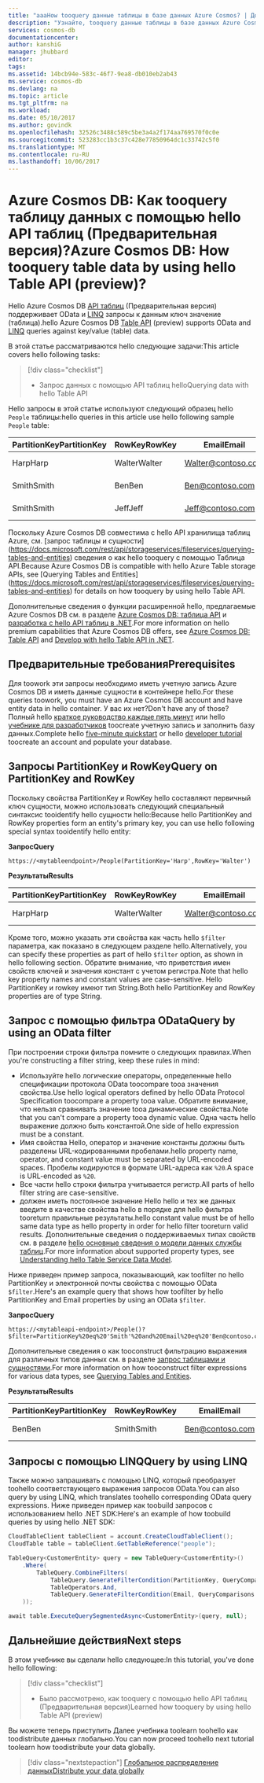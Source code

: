 ```yaml
---
title: "aaaHow tooquery данные таблицы в базе данных Azure Cosmos? | Документация Майкрософт"
description: "Узнайте, tooquery данные таблицы в базе данных Azure Cosmos"
services: cosmos-db
documentationcenter: 
author: kanshiG
manager: jhubbard
editor: 
tags: 
ms.assetid: 14bcb94e-583c-46f7-9ea8-db010eb2ab43
ms.service: cosmos-db
ms.devlang: na
ms.topic: article
ms.tgt_pltfrm: na
ms.workload: 
ms.date: 05/10/2017
ms.author: govindk
ms.openlocfilehash: 32526c3488c589c5be3a4a2f174aa769570f0c0e
ms.sourcegitcommit: 523283cc1b3c37c428e77850964dc1c33742c5f0
ms.translationtype: MT
ms.contentlocale: ru-RU
ms.lasthandoff: 10/06/2017
---
```

# <a name="azure-cosmos-db-how-tooquery-table-data-by-using-hello-table-api-preview"></a><span data-ttu-id="1d070-104">Azure Cosmos DB: Как tooquery таблицу данных с помощью hello API таблиц (Предварительная версия)?</span><span class="sxs-lookup"><span data-stu-id="1d070-104">Azure Cosmos DB: How tooquery table data by using hello Table API (preview)?</span></span>

<span data-ttu-id="1d070-105">Hello Azure Cosmos DB [API таблиц](table-introduction.md) (Предварительная версия) поддерживает OData и [LINQ](https://docs.microsoft.com/rest/api/storageservices/fileservices/writing-linq-queries-against-the-table-service) запросы к данным ключ значение (таблица).</span><span class="sxs-lookup"><span data-stu-id="1d070-105">hello Azure Cosmos DB [Table API](table-introduction.md) (preview) supports OData and [LINQ](https://docs.microsoft.com/rest/api/storageservices/fileservices/writing-linq-queries-against-the-table-service) queries against key/value (table) data.</span></span>  

<span data-ttu-id="1d070-106">В этой статье рассматриваются hello следующие задачи:</span><span class="sxs-lookup"><span data-stu-id="1d070-106">This article covers hello following tasks:</span></span> 

> [!div class="checklist"]
> * <span data-ttu-id="1d070-107">Запрос данных с помощью API таблиц hello</span><span class="sxs-lookup"><span data-stu-id="1d070-107">Querying data with hello Table API</span></span>

<span data-ttu-id="1d070-108">Hello запросы в этой статье используют следующий образец hello `People` таблицы:</span><span class="sxs-lookup"><span data-stu-id="1d070-108">hello queries in this article use hello following sample `People` table:</span></span>

| <span data-ttu-id="1d070-109">PartitionKey</span><span class="sxs-lookup"><span data-stu-id="1d070-109">PartitionKey</span></span> | <span data-ttu-id="1d070-110">RowKey</span><span class="sxs-lookup"><span data-stu-id="1d070-110">RowKey</span></span> | <span data-ttu-id="1d070-111">Email</span><span class="sxs-lookup"><span data-stu-id="1d070-111">Email</span></span> | <span data-ttu-id="1d070-112">PhoneNumber</span><span class="sxs-lookup"><span data-stu-id="1d070-112">PhoneNumber</span></span> |
| --- | --- | --- | --- |
| <span data-ttu-id="1d070-113">Harp</span><span class="sxs-lookup"><span data-stu-id="1d070-113">Harp</span></span> | <span data-ttu-id="1d070-114">Walter</span><span class="sxs-lookup"><span data-stu-id="1d070-114">Walter</span></span> | Walter@contoso.com| <span data-ttu-id="1d070-115">425-555-0101</span><span class="sxs-lookup"><span data-stu-id="1d070-115">425-555-0101</span></span> |
| <span data-ttu-id="1d070-116">Smith</span><span class="sxs-lookup"><span data-stu-id="1d070-116">Smith</span></span> | <span data-ttu-id="1d070-117">Ben</span><span class="sxs-lookup"><span data-stu-id="1d070-117">Ben</span></span> | Ben@contoso.com| <span data-ttu-id="1d070-118">425-555-0102</span><span class="sxs-lookup"><span data-stu-id="1d070-118">425-555-0102</span></span> |
| <span data-ttu-id="1d070-119">Smith</span><span class="sxs-lookup"><span data-stu-id="1d070-119">Smith</span></span> | <span data-ttu-id="1d070-120">Jeff</span><span class="sxs-lookup"><span data-stu-id="1d070-120">Jeff</span></span> | Jeff@contoso.com| <span data-ttu-id="1d070-121">425-555-0104</span><span class="sxs-lookup"><span data-stu-id="1d070-121">425-555-0104</span></span> | 

<span data-ttu-id="1d070-122">Поскольку Azure Cosmos DB совместима с hello API хранилища таблиц Azure, см. [запрос таблицы и сущности] (https://docs.microsoft.com/rest/api/storageservices/fileservices/querying-tables-and-entities) сведения о как hello tooquery с помощью Таблица API.</span><span class="sxs-lookup"><span data-stu-id="1d070-122">Because Azure Cosmos DB is compatible with hello Azure Table storage APIs, see [Querying Tables and Entities] (https://docs.microsoft.com/rest/api/storageservices/fileservices/querying-tables-and-entities) for details on how tooquery by using hello Table API.</span></span> 

<span data-ttu-id="1d070-123">Дополнительные сведения о функции расширенной hello, предлагаемые Azure Cosmos DB см. в разделе [Azure Cosmos DB: таблица API](table-introduction.md) и [разработка с hello API таблиц в .NET](tutorial-develop-table-dotnet.md).</span><span class="sxs-lookup"><span data-stu-id="1d070-123">For more information on hello premium capabilities that Azure Cosmos DB offers, see [Azure Cosmos DB: Table API](table-introduction.md) and [Develop with hello Table API in .NET](tutorial-develop-table-dotnet.md).</span></span> 

## <a name="prerequisites"></a><span data-ttu-id="1d070-124">Предварительные требования</span><span class="sxs-lookup"><span data-stu-id="1d070-124">Prerequisites</span></span>

<span data-ttu-id="1d070-125">Для toowork эти запросы необходимо иметь учетную запись Azure Cosmos DB и иметь данные сущности в контейнере hello.</span><span class="sxs-lookup"><span data-stu-id="1d070-125">For these queries toowork, you must have an Azure Cosmos DB account and have entity data in hello container.</span></span> <span data-ttu-id="1d070-126">У вас их нет?</span><span class="sxs-lookup"><span data-stu-id="1d070-126">Don't have any of those?</span></span> <span data-ttu-id="1d070-127">Полный hello [краткое руководство каждые пять минут](https://aka.ms/acdbtnetqs) или hello [учебнике для разработчиков](https://aka.ms/acdbtabletut) toocreate учетную запись и заполнить базу данных.</span><span class="sxs-lookup"><span data-stu-id="1d070-127">Complete hello [five-minute quickstart](https://aka.ms/acdbtnetqs) or hello [developer tutorial](https://aka.ms/acdbtabletut) toocreate an account and populate your database.</span></span>

## <a name="query-on-partitionkey-and-rowkey"></a><span data-ttu-id="1d070-128">Запросы PartitionKey и RowKey</span><span class="sxs-lookup"><span data-stu-id="1d070-128">Query on PartitionKey and RowKey</span></span>
<span data-ttu-id="1d070-129">Поскольку свойства PartitionKey и RowKey hello составляют первичный ключ сущности, можно использовать следующий специальный синтаксис tooidentify hello сущности hello:</span><span class="sxs-lookup"><span data-stu-id="1d070-129">Because hello PartitionKey and RowKey properties form an entity's primary key, you can use hello following special syntax tooidentify hello entity:</span></span> 

<span data-ttu-id="1d070-130">**Запрос**</span><span class="sxs-lookup"><span data-stu-id="1d070-130">**Query**</span></span>

```
https://<mytableendpoint>/People(PartitionKey='Harp',RowKey='Walter')  
```
<span data-ttu-id="1d070-131">**Результаты**</span><span class="sxs-lookup"><span data-stu-id="1d070-131">**Results**</span></span>

| <span data-ttu-id="1d070-132">PartitionKey</span><span class="sxs-lookup"><span data-stu-id="1d070-132">PartitionKey</span></span> | <span data-ttu-id="1d070-133">RowKey</span><span class="sxs-lookup"><span data-stu-id="1d070-133">RowKey</span></span> | <span data-ttu-id="1d070-134">Email</span><span class="sxs-lookup"><span data-stu-id="1d070-134">Email</span></span> | <span data-ttu-id="1d070-135">PhoneNumber</span><span class="sxs-lookup"><span data-stu-id="1d070-135">PhoneNumber</span></span> |
| --- | --- | --- | --- |
| <span data-ttu-id="1d070-136">Harp</span><span class="sxs-lookup"><span data-stu-id="1d070-136">Harp</span></span> | <span data-ttu-id="1d070-137">Walter</span><span class="sxs-lookup"><span data-stu-id="1d070-137">Walter</span></span> | Walter@contoso.com| <span data-ttu-id="1d070-138">425-555-0104</span><span class="sxs-lookup"><span data-stu-id="1d070-138">425-555-0104</span></span> |

<span data-ttu-id="1d070-139">Кроме того, можно указать эти свойства как часть hello `$filter` параметра, как показано в следующем разделе hello.</span><span class="sxs-lookup"><span data-stu-id="1d070-139">Alternatively, you can specify these properties as part of hello `$filter` option, as shown in hello following section.</span></span> <span data-ttu-id="1d070-140">Обратите внимание, что приветствия имен свойств ключей и значения констант с учетом регистра.</span><span class="sxs-lookup"><span data-stu-id="1d070-140">Note that hello key property names and constant values are case-sensitive.</span></span> <span data-ttu-id="1d070-141">Hello PartitionKey и rowkey имеют тип String.</span><span class="sxs-lookup"><span data-stu-id="1d070-141">Both hello PartitionKey and RowKey properties are of type String.</span></span> 

## <a name="query-by-using-an-odata-filter"></a><span data-ttu-id="1d070-142">Запрос с помощью фильтра OData</span><span class="sxs-lookup"><span data-stu-id="1d070-142">Query by using an OData filter</span></span>
<span data-ttu-id="1d070-143">При построении строки фильтра помните о следующих правилах.</span><span class="sxs-lookup"><span data-stu-id="1d070-143">When you're constructing a filter string, keep these rules in mind:</span></span> 

* <span data-ttu-id="1d070-144">Используйте hello логические операторы, определенные hello спецификации протокола OData toocompare tooa значения свойства.</span><span class="sxs-lookup"><span data-stu-id="1d070-144">Use hello logical operators defined by hello OData Protocol Specification toocompare a property tooa value.</span></span> <span data-ttu-id="1d070-145">Обратите внимание, что нельзя сравнивать значение tooa динамические свойства.</span><span class="sxs-lookup"><span data-stu-id="1d070-145">Note that you can't compare a property tooa dynamic value.</span></span> <span data-ttu-id="1d070-146">Одна часть hello выражение должно быть константой.</span><span class="sxs-lookup"><span data-stu-id="1d070-146">One side of hello expression must be a constant.</span></span> 
* <span data-ttu-id="1d070-147">Имя свойства Hello, оператор и значение константы должны быть разделены URL-кодированными пробелами.</span><span class="sxs-lookup"><span data-stu-id="1d070-147">hello property name, operator, and constant value must be separated by URL-encoded spaces.</span></span> <span data-ttu-id="1d070-148">Пробелы кодируются в формате URL-адреса как `%20`.</span><span class="sxs-lookup"><span data-stu-id="1d070-148">A space is URL-encoded as `%20`.</span></span> 
* <span data-ttu-id="1d070-149">Все части hello строки фильтра учитывается регистр.</span><span class="sxs-lookup"><span data-stu-id="1d070-149">All parts of hello filter string are case-sensitive.</span></span> 
* <span data-ttu-id="1d070-150">должен иметь постоянное значение Hello hello и тех же данных введите в качестве свойства hello в порядке для hello фильтра tooreturn правильные результаты.</span><span class="sxs-lookup"><span data-stu-id="1d070-150">hello constant value must be of hello same data type as hello property in order for hello filter tooreturn valid results.</span></span> <span data-ttu-id="1d070-151">Дополнительные сведения о поддерживаемых типах свойств см. в разделе [hello основные сведения о модели данных службы таблиц](https://docs.microsoft.com/rest/api/storageservices/understanding-the-table-service-data-model).</span><span class="sxs-lookup"><span data-stu-id="1d070-151">For more information about supported property types, see [Understanding hello Table Service Data Model](https://docs.microsoft.com/rest/api/storageservices/understanding-the-table-service-data-model).</span></span> 

<span data-ttu-id="1d070-152">Ниже приведен пример запроса, показывающий, как toofilter по hello PartitionKey и электронной почты свойства с помощью OData `$filter`.</span><span class="sxs-lookup"><span data-stu-id="1d070-152">Here's an example query that shows how toofilter by hello PartitionKey and Email properties by using an OData `$filter`.</span></span>

<span data-ttu-id="1d070-153">**Запрос**</span><span class="sxs-lookup"><span data-stu-id="1d070-153">**Query**</span></span>

```
https://<mytableapi-endpoint>/People()?$filter=PartitionKey%20eq%20'Smith'%20and%20Email%20eq%20'Ben@contoso.com'
```

<span data-ttu-id="1d070-154">Дополнительные сведения о как tooconstruct фильтрацию выражения для различных типов данных см. в разделе [запрос таблицами и сущностями](https://docs.microsoft.com/rest/api/storageservices/querying-tables-and-entities).</span><span class="sxs-lookup"><span data-stu-id="1d070-154">For more information on how tooconstruct filter expressions for various data types, see [Querying Tables and Entities](https://docs.microsoft.com/rest/api/storageservices/querying-tables-and-entities).</span></span>

<span data-ttu-id="1d070-155">**Результаты**</span><span class="sxs-lookup"><span data-stu-id="1d070-155">**Results**</span></span>

| <span data-ttu-id="1d070-156">PartitionKey</span><span class="sxs-lookup"><span data-stu-id="1d070-156">PartitionKey</span></span> | <span data-ttu-id="1d070-157">RowKey</span><span class="sxs-lookup"><span data-stu-id="1d070-157">RowKey</span></span> | <span data-ttu-id="1d070-158">Email</span><span class="sxs-lookup"><span data-stu-id="1d070-158">Email</span></span> | <span data-ttu-id="1d070-159">PhoneNumber</span><span class="sxs-lookup"><span data-stu-id="1d070-159">PhoneNumber</span></span> |
| --- | --- | --- | --- |
| <span data-ttu-id="1d070-160">Ben</span><span class="sxs-lookup"><span data-stu-id="1d070-160">Ben</span></span> |<span data-ttu-id="1d070-161">Smith</span><span class="sxs-lookup"><span data-stu-id="1d070-161">Smith</span></span> | Ben@contoso.com| <span data-ttu-id="1d070-162">425-555-0102</span><span class="sxs-lookup"><span data-stu-id="1d070-162">425-555-0102</span></span> |

## <a name="query-by-using-linq"></a><span data-ttu-id="1d070-163">Запросы с помощью LINQ</span><span class="sxs-lookup"><span data-stu-id="1d070-163">Query by using LINQ</span></span> 
<span data-ttu-id="1d070-164">Также можно запрашивать с помощью LINQ, который преобразует toohello соответствующего выражения запросов OData.</span><span class="sxs-lookup"><span data-stu-id="1d070-164">You can also query by using LINQ, which translates toohello corresponding OData query expressions.</span></span> <span data-ttu-id="1d070-165">Ниже приведен пример как toobuild запросов с использованием hello .NET SDK:</span><span class="sxs-lookup"><span data-stu-id="1d070-165">Here's an example of how toobuild queries by using hello .NET SDK:</span></span>

```csharp
CloudTableClient tableClient = account.CreateCloudTableClient();
CloudTable table = tableClient.GetTableReference("people");

TableQuery<CustomerEntity> query = new TableQuery<CustomerEntity>()
    .Where(
        TableQuery.CombineFilters(
            TableQuery.GenerateFilterCondition(PartitionKey, QueryComparisons.Equal, "Smith"),
            TableOperators.And,
            TableQuery.GenerateFilterCondition(Email, QueryComparisons.Equal,"Ben@contoso.com")
    ));

await table.ExecuteQuerySegmentedAsync<CustomerEntity>(query, null);
```

## <a name="next-steps"></a><span data-ttu-id="1d070-166">Дальнейшие действия</span><span class="sxs-lookup"><span data-stu-id="1d070-166">Next steps</span></span>

<span data-ttu-id="1d070-167">В этом учебнике вы сделали hello следующее:</span><span class="sxs-lookup"><span data-stu-id="1d070-167">In this tutorial, you've done hello following:</span></span>

> [!div class="checklist"]
> * <span data-ttu-id="1d070-168">Было рассмотрено, как tooquery с помощью hello API таблиц (Предварительная версия)</span><span class="sxs-lookup"><span data-stu-id="1d070-168">Learned how tooquery by using hello Table API (preview)</span></span> 

<span data-ttu-id="1d070-169">Вы можете теперь приступить Далее учебника toolearn toohello как toodistribute данных глобально.</span><span class="sxs-lookup"><span data-stu-id="1d070-169">You can now proceed toohello next tutorial toolearn how toodistribute your data globally.</span></span>

> [!div class="nextstepaction"]
> [<span data-ttu-id="1d070-170">Глобальное распределение данных</span><span class="sxs-lookup"><span data-stu-id="1d070-170">Distribute your data globally</span></span>](tutorial-global-distribution-documentdb.md)
